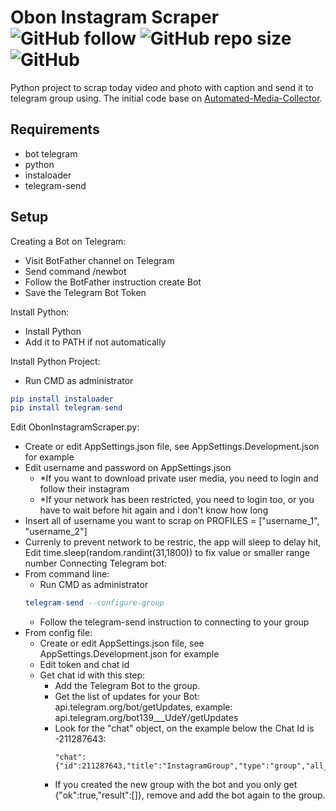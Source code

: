 # Obon Instagram Scraper ![GitHub follow](https://img.shields.io/github/followers/rezaffikri?label=Follow&style=social) ![GitHub repo size](https://img.shields.io/github/repo-size/rezaffikri/ObonInstagramScraper) ![GitHub](https://img.shields.io/github/license/rezaffikri/ObonInstagramScraper)

 Python project to scrap today video and photo with caption and send it to telegram group using.
 The initial code base on [Automated-Media-Collector](https://github.com/ficanovak/Automated-Media-Collector).
 
 ## Requirements
- bot telegram
- python
- instaloader
- telegram-send
 
 ##  Setup
Creating a Bot on Telegram:
- Visit BotFather channel on Telegram
- Send command /newbot
- Follow the BotFather instruction create Bot
- Save the Telegram Bot Token

Install Python:
- Install Python
- Add it to PATH if not automatically

Install Python Project:
- Run CMD as administrator
```elm
pip install instaloader
pip install telegram-send
```

Edit ObonInstagramScraper.py:
- Create or edit AppSettings.json file, see AppSettings.Development.json for example
- Edit username and password on AppSettings.json
    - *If you want to download private user media, you need to login and follow their instagram
    - *If your network has been restricted, you need to login too, or you have to wait before hit again and i don't know how long
- Insert all of username you want to scrap on PROFILES = ["username_1", "username_2"]
- Currenly to prevent network to be restric, the app will sleep to delay hit, Edit time.sleep(random.randint(31,1800)) to fix value or smaller range number
Connecting Telegram bot:
- From command line:
    - Run CMD as administrator
    ```elm
    telegram-send --configure-group
    ```
    - Follow the telegram-send instruction to connecting to your group
- From config file:
    - Create or edit AppSettings.json file, see AppSettings.Development.json for example
    - Edit token and chat id
    - Get chat id with this step:
        - Add the Telegram Bot to the group.
        - Get the list of updates for your Bot: api.telegram.org/bot<Telegram Bot Token>/getUpdates, example: api.telegram.org/bot139___UdeY/getUpdates
        - Look for the "chat" object, on the example below the Chat Id is -211287643:
            ```
           "chat":{"id":211287643,"title":"InstagramGroup","type":"group","all_members_are_administrators":true}
            ```
        - If you created the new group with the bot and you only get {"ok":true,"result":[]}, remove and add the bot again to the group.
